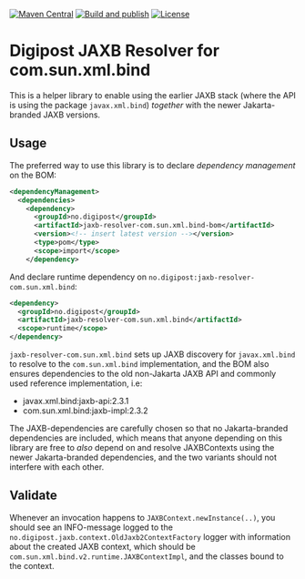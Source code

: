 [![Maven Central](https://maven-badges.herokuapp.com/maven-central/no.digipost/jaxb-resolver-com.sun.xml.bind/badge.svg)](https://maven-badges.herokuapp.com/maven-central/no.digipost/jaxb-resolver-com.sun.xml.bind)
[![Build and publish](https://github.com/digipost/jaxb-resolver-com.sun.xml.bind/workflows/Build%20and%20publish/badge.svg)](https://github.com/digipost/jaxb-resolver-com.sun.xml.bind/actions)
[![License](https://img.shields.io/badge/license-Apache%202-blue)](LICENSE)

# Digipost JAXB Resolver for com.sun.xml.bind

This is a helper library to enable using the earlier JAXB stack (where the API
is using the package `javax.xml.bind`) _together_ with the newer Jakarta-branded
JAXB versions.


## Usage

The preferred way to use this library is to declare _dependency management_ on
the BOM:
```xml
<dependencyManagement>
  <dependencies>
    <dependency>
      <groupId>no.digipost</groupId>
      <artifactId>jaxb-resolver-com.sun.xml.bind-bom</artifactId>
      <version><!-- insert latest version --></version>
      <type>pom</type>
      <scope>import</scope>
    </dependency>
```

And declare runtime dependency on `no.digipost:jaxb-resolver-com.sun.xml.bind`:
```xml
<dependency>
  <groupId>no.digipost</groupId>
  <artifactId>jaxb-resolver-com.sun.xml.bind</artifactId>
  <scope>runtime</scope>
</dependency>
```

`jaxb-resolver-com.sun.xml.bind` sets up JAXB discovery for `javax.xml.bind` to
resolve to the `com.sun.xml.bind` implementation, and the BOM also ensures
dependencies to the old non-Jakarta JAXB API and commonly used reference
implementation, i.e:
- javax.xml.bind:jaxb-api:2.3.1
- com.sun.xml.bind:jaxb-impl:2.3.2

The JAXB-dependencies are carefully chosen so that no Jakarta-branded
dependencies are included, which means that anyone depending
on this library are free to _also_ depend on and resolve JAXBContexts using the
newer Jakarta-branded dependencies, and the two variants should not interfere
with each other.



## Validate

Whenever an invocation happens to `JAXBContext.newInstance(..)`, you should see
an INFO-message logged to the `no.digipost.jaxb.context.OldJaxb2ContextFactory`
logger with information about the created JAXB context, which should be
`com.sun.xml.bind.v2.runtime.JAXBContextImpl`, and the classes bound to the
context.
